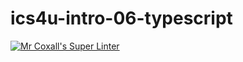 # ics4u-intro-06-typescript

[![Mr Coxall's Super Linter](https://github.com/Igor-Zhelezniak-1/ics4u-intro-06-typescript/workflows/Mr%20Coxall's%20Super%20Linter/badge.svg)](https://github.com/Igor-Zhelezniak-1/ics4u-intro-06-typescript/actions/)
